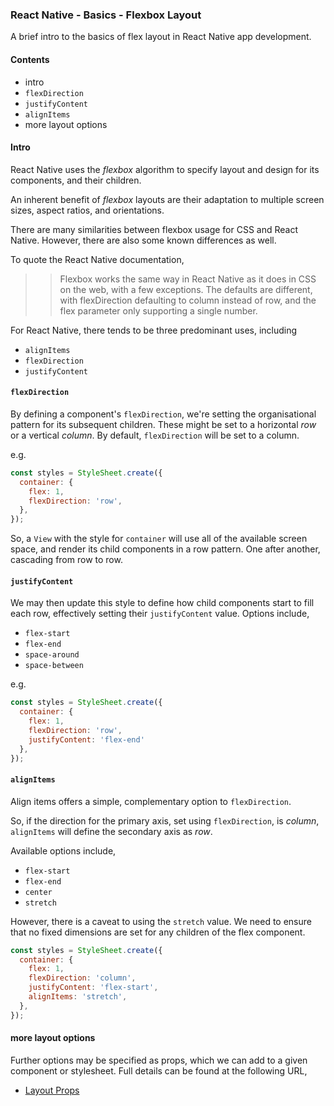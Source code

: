 ### React Native - Basics - Flexbox Layout

A brief intro to the basics of flex layout in React Native app development.

#### Contents
* intro
* `flexDirection`
* `justifyContent`
* `alignItems`
* more layout options

#### Intro
React Native uses the *flexbox* algorithm to specify layout and design for its components, and their children.

An inherent benefit of *flexbox* layouts are their adaptation to multiple screen sizes, aspect ratios, and orientations.

There are many similarities between flexbox usage for CSS and React Native. However, there are also some known differences as well.

To quote the React Native documentation,

>> Flexbox works the same way in React Native as it does in CSS on the web, with a few exceptions. The defaults are different, with flexDirection defaulting to column instead of row, and the flex parameter only supporting a single number.

For React Native, there tends to be three predominant uses, including

  * `alignItems`
  * `flexDirection`
  * `justifyContent`

#### `flexDirection`
By defining a component's `flexDirection`, we're setting the organisational pattern for its subsequent children. These might be set to a horizontal *row* or a vertical *column*. By default, `flexDirection` will be set to a column.

e.g.

```javascript
const styles = StyleSheet.create({
  container: {
    flex: 1,
    flexDirection: 'row',
  },
});
```

So, a `View` with the style for `container` will use all of the available screen space, and render its child components in a row pattern. One after another, cascading from row to row.


#### `justifyContent`
We may then update this style to define how child components start to fill each row, effectively setting their `justifyContent` value. Options include,

  * `flex-start`
  * `flex-end`
  * `space-around`
  * `space-between`

e.g.

```javascript
const styles = StyleSheet.create({
  container: {
    flex: 1,
    flexDirection: 'row',
    justifyContent: 'flex-end'
  },
});
```

#### `alignItems`
Align items offers a simple, complementary option to `flexDirection`. 

So, if the direction for the primary axis, set using `flexDirection`, is *column*, `alignItems` will define the secondary axis as *row*.

Available options include,

  * `flex-start`
  * `flex-end`
  * `center`
  * `stretch`

However, there is a caveat to using the `stretch` value. We need to ensure that no fixed dimensions are set for any children of the flex component.

```javascript
const styles = StyleSheet.create({
  container: {
    flex: 1,
    flexDirection: 'column',
    justifyContent: 'flex-start',
    alignItems: 'stretch',
  },
});
```

#### more layout options
Further options may be specified as props, which we can add to a given component or stylesheet. Full details can be found at the following URL,

  * [Layout Props](https://facebook.github.io/react-native/docs/layout-props.html)